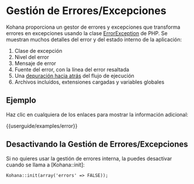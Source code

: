 # Gestión de Errores/Excepciones

Kohana proporciona un gestor de errores y excepciones que transforma errores en excepciones usando la clase [ErrorException](http://php.net/errorexception) de PHP. Se muestran muchos detalles del error y del estado interno de la aplicación:

1. Clase de excepción
2. Nivel del error
3. Mensaje de error
4. Fuente del error, con la línea del error resaltada
5. Una [depuración hacia atrás](http://php.net/debug_backtrace) del flujo de ejecución
6. Archivos incluídos, extensiones cargadas y variables globales

## Ejemplo

Haz clic en cualquiera de los enlaces para mostrar la información adicional:

<div>{{userguide/examples/error}}</div>

## Desactivando la Gestión de Errores/Excepciones

Si no quieres usar la gestión de errores interna, la puedes desactivar cuando se llama a [Kohana::init]:

~~~
Kohana::init(array('errors' => FALSE));
~~~
